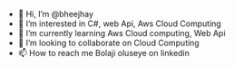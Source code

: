 - 👋 Hi, I’m @bheejhay
- 👀 I’m interested in C#, web Api, Aws Cloud Computing
- 🌱 I’m currently learning Aws Cloud computing, Web Api
- 💞️ I’m looking to collaborate on Cloud Computing
- 📫 How to reach me Bolaji oluseye on linkedin

<!---
bheejhay/bheejhay is a ✨ special ✨ repository because its `README.md` (this file) appears on your GitHub profile.
You can click the Preview link to take a look at your changes.
--->
